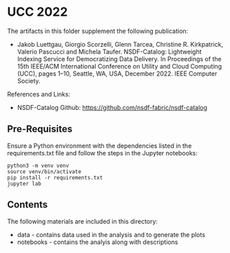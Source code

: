 # UCC 2022

The artifacts in this folder supplement the following publication:

 * Jakob Luettgau, Giorgio Scorzelli, Glenn Tarcea, Christine R. Kirkpatrick, Valerio Pascucci and Michela Taufer. NSDF-Catalog: Lightweight Indexing Service for Democratizing Data Delivery. In Proceedings of the 15th IEEE/ACM International Conference on Utility and Cloud Computing (UCC), pages 1–10, Seattle, WA, USA, December 2022. IEEE Computer Society. 

References and Links:
* NSDF-Catalog Github: https://github.com/nsdf-fabric/nsdf-catalog

## Pre-Requisites

Ensure a Python environment with the dependencies listed in the requirements.txt file and follow the steps in the Jupyter notebooks:

    python3 -m venv venv
    source venv/bin/activate
    pip install -r requirements.txt
    jupyter lab

## Contents

The following materials are included in this directory:

 * data - contains data used in the analysis and to generate the plots
 * notebooks - contains the analyis along with descriptions
